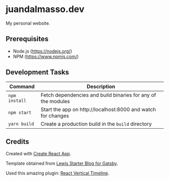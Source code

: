 # juandalmasso.dev
My personal website.

## Prerequisites

-   Node.js (https://nodejs.org/)
-   NPM (https://www.npmjs.com/)

## Development Tasks

| Command        | Description                                                  |
| -------------- | ------------------------------------------------------------ |
| `npm install`  | Fetch dependencies and build binaries for any of the modules |
| `npm start`    | Start the app on http://localhost:8000 and watch for changes |
| `yarn build`   | Create a production build in the `build` directory           |

## Credits

Created with [Create React App](https://create-react-app.dev/).

Template obtained from [Lewis Starter Blog for Gatsby](https://github.com/lewislbr/lewis-gatsby-starter-blog).

Used this amazing plugin: [React Vertical Timeline](https://github.com/stephane-monnot/react-vertical-timeline).
